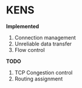 # KENS

**Implemented**
1. Connection management
2. Unreliable data transfer
3. Flow control

**TODO**
1. TCP Congestion control
2. Routing assignment
